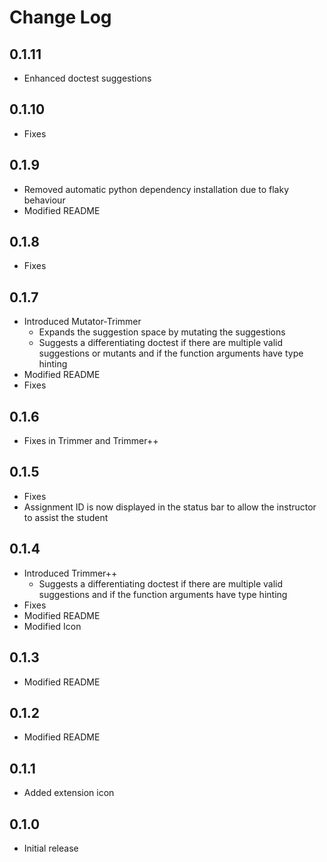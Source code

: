 # Change Log

## 0.1.11
- Enhanced doctest suggestions

## 0.1.10
- Fixes

## 0.1.9
- Removed automatic python dependency installation due to flaky behaviour
- Modified README

## 0.1.8
- Fixes

## 0.1.7
- Introduced Mutator-Trimmer
    - Expands the suggestion space by mutating the suggestions
    - Suggests a differentiating doctest if there are multiple valid suggestions or mutants and if the function arguments have type hinting
- Modified README
- Fixes

## 0.1.6
- Fixes in Trimmer and Trimmer++

## 0.1.5

- Fixes
- Assignment ID is now displayed in the status bar to allow the instructor to assist the student

## 0.1.4

- Introduced Trimmer++
    - Suggests a differentiating doctest if there are multiple valid suggestions and if the function arguments have type hinting
- Fixes
- Modified README
- Modified Icon

## 0.1.3

- Modified README

## 0.1.2

- Modified README

## 0.1.1

- Added extension icon

## 0.1.0

- Initial release
